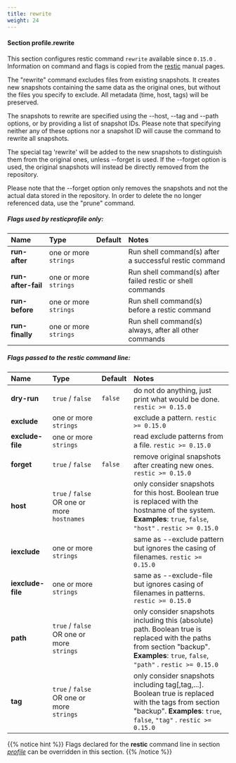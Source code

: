```yaml
---
title: rewrite
weight: 24
---
```

#### Section profile.**rewrite**

This section configures restic command `rewrite`  available since `0.15.0` .
Information on command and flags is copied from the [restic](https://github.com/restic/restic) manual pages.

The "rewrite" command excludes files from existing snapshots. It creates new
snapshots containing the same data as the original ones, but without the files
you specify to exclude. All metadata (time, host, tags) will be preserved.

The snapshots to rewrite are specified using the --host, --tag and --path options,
or by providing a list of snapshot IDs. Please note that specifying neither any of
these options nor a snapshot ID will cause the command to rewrite all snapshots.

The special tag 'rewrite' will be added to the new snapshots to distinguish
them from the original ones, unless --forget is used. If the --forget option is
used, the original snapshots will instead be directly removed from the repository.

Please note that the --forget option only removes the snapshots and not the actual
data stored in the repository. In order to delete the no longer referenced data,
use the "prune" command.

##### Flags used by **resticprofile** only:

| Name              | Type                    | Default  | Notes |
|:------------------|:------------------------|:---------|:------|
| **run-after** |one or more `strings` | |Run shell command(s) after a successful restic command |
| **run-after-fail** |one or more `strings` | |Run shell command(s) after failed restic or shell commands |
| **run-before** |one or more `strings` | |Run shell command(s) before a restic command |
| **run-finally** |one or more `strings` | |Run shell command(s) always, after all other commands |



##### Flags passed to the **restic** command line:

| Name              | Type                    | Default  | Notes |
|:------------------|:------------------------|:---------|:------|
| **dry-run** |`true` / `false` |`false` |do not do anything, just print what would be done. `restic >= 0.15.0`  |
| **exclude** |one or more `strings` | |exclude a pattern. `restic >= 0.15.0`  |
| **exclude-file** |one or more `strings` | |read exclude patterns from a file. `restic >= 0.15.0`  |
| **forget** |`true` / `false` |`false` |remove original snapshots after creating new ones. `restic >= 0.15.0`  |
| **host** |`true` / `false` OR one or more `hostnames` | |only consider snapshots for this host. Boolean true is replaced with the hostname of the system. **Examples**: `true`, `false`, `"host"` . `restic >= 0.15.0`  |
| **iexclude** |one or more `strings` | |same as --exclude pattern but ignores the casing of filenames. `restic >= 0.15.0`  |
| **iexclude-file** |one or more `strings` | |same as --exclude-file but ignores casing of filenames in patterns. `restic >= 0.15.0`  |
| **path** |`true` / `false` OR one or more `strings` | |only consider snapshots including this (absolute) path. Boolean true is replaced with the paths from section "backup". **Examples**: `true`, `false`, `"path"` . `restic >= 0.15.0`  |
| **tag** |`true` / `false` OR one or more `strings` | |only consider snapshots including tag[,tag,...]. Boolean true is replaced with the tags from section "backup". **Examples**: `true`, `false`, `"tag"` . `restic >= 0.15.0`  |




{{% notice hint %}}
Flags declared for the **restic** command line in section *[profile](../profile)*
can be overridden in this section.
{{% /notice %}}

